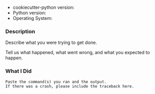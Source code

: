 * cookiecutter-python version:
* Python version:
* Operating System:

### Description

Describe what you were trying to get done.

Tell us what happened, what went wrong, and what you expected to happen.

### What I Did

```
Paste the command(s) you ran and the output.
If there was a crash, please include the traceback here.
```
